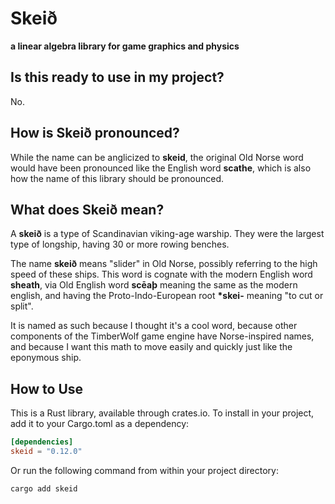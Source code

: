 # Skeið

**a linear algebra library for game graphics and physics**

## Is this ready to use in my project?

No.

## How is Skeið pronounced?

While the name can be anglicized to **skeid**,
the original Old Norse word would have been pronounced like the English word **scathe**,
which is also how the name of this library should be pronounced.

## What does Skeið mean?

A **skeið** is a type of Scandinavian viking-age warship.
They were the largest type of longship, having 30 or more rowing benches.

The name **skeið** means "slider" in Old Norse, possibly referring to the high speed of these ships.
This word is cognate with the modern English word **sheath**,
via Old English word **scēaþ** meaning the same as the modern english,
and having the Proto-Indo-European root **\*skei-** meaning "to cut or split".

It is named as such because I thought it's a cool word,
because other components of the TimberWolf game engine have Norse-inspired names,
and because I want this math to move easily and quickly just like the eponymous ship.

## How to Use

This is a Rust library, available through crates.io.
To install in your project, add it to your Cargo.toml as a dependency:

```toml
[dependencies]
skeid = "0.12.0"
```

Or run the following command from within your project directory:

```shell
cargo add skeid
```
